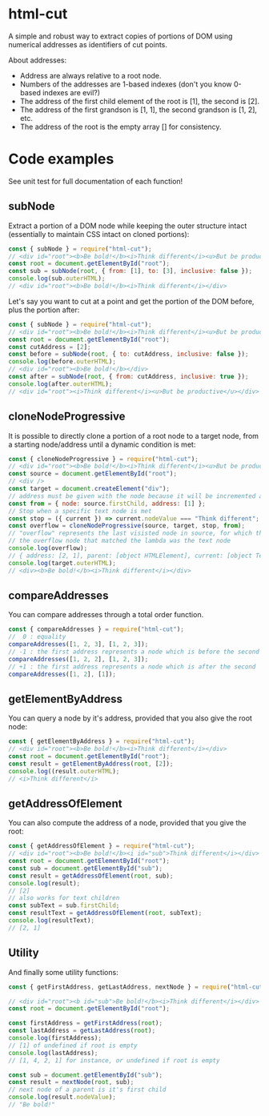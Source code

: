 # html-cut

A simple and robust way to extract copies of portions of DOM using numerical addresses as identifiers of cut points.

About addresses:

- Address are always relative to a root node.
- Numbers of the addresses are 1-based indexes (don't you know 0-based indexes are evil?)
- The address of the first child element of the root is [1], the second is [2].
- The address of the first grandson is [1, 1], the second grandson is [1, 2], etc.
- The address of the root is the empty array [] for consistency.

# Code examples

See unit test for full documentation of each function!

## subNode

Extract a portion of a DOM node while keeping the outer structure intact (essentially to maintain CSS intact on cloned portions):

```javascript
const { subNode } = require("html-cut");
// <div id="root"><b>Be bold!</b><i>Think different</i><u>But be productive</u></div>
const root = document.getElementById("root");
const sub = subNode(root, { from: [1], to: [3], inclusive: false });
console.log(sub.outerHTML);
// <div id="root"><b>Be bold!</b><i>Think different</i></div>
```

Let's say you want to cut at a point and get the portion of the DOM before, plus the portion after:

```javascript
const { subNode } = require("html-cut");
// <div id="root"><b>Be bold!</b><i>Think different</i><u>But be productive</u></div>
const root = document.getElementById("root");
const cutAddress = [2];
const before = subNode(root, { to: cutAddress, inclusive: false });
console.log(before.outerHTML);
// <div id="root"><b>Be bold!</b></div>
const after = subNode(root, { from: cutAddress, inclusive: true });
console.log(after.outerHTML);
// <div id="root"><i>Think different</i><u>But be productive</u></div>
```

## cloneNodeProgressive

It is possible to directly clone a portion of a root node to a target node, from a starting node/address until a dynamic condition is met:

```javascript
const { cloneNodeProgressive } = require("html-cut");
// <div id="root"><b>Be bold!</b><i>Think different</i><u>But be productive</u></div>
const source = document.getElementById("root");
// <div />
const target = document.createElement("div");
// address must be given with the node because it will be incremented as cloning progresses
const from = { node: source.firstChild, address: [1] };
// Stop when a specific text node is met
const stop = ({ current }) => current.nodeValue === "Think different";
const overflow = cloneNodeProgressive(source, target, stop, from);
// "overflow" represents the last visisted node in source, for which the lambda returned true
// the overflow node that matched the lambda was the text node
console.log(overflow);
// { address: [2, 1], parent: [object HTMLElement], current: [object Text] }
console.log(target.outerHTML);
// <div><b>Be bold!</b><i>Think different</i></div>
```

## compareAddresses

You can compare addresses through a total order function.

```javascript
const { compareAddresses } = require("html-cut");
//  0 : equality
compareAddresses([1, 2, 3], [1, 2, 3]);
// -1 : the first address represents a node which is before the second
compareAddresses([1, 2, 2], [1, 2, 3]);
// +1 : the first address represents a node which is after the second
compareAddresses([1, 2], [1]);
```

## getElementByAddress

You can query a node by it's address, provided that you also give the root node:

```javascript
const { getElementByAddress } = require("html-cut");
// <div id="root"><b>Be bold!</b><i>Think different</i></div>
const root = document.getElementById("root");
const result = getElementByAddress(root, [2]);
console.log((result.outerHTML);
// <i>Think different</i>
```

## getAddressOfElement

You can also compute the address of a node, provided that you give the root:

```javascript
const { getAddressOfElement } = require("html-cut");
// <div id="root"><b>Be bold!</b><i id="sub">Think different</i></div>
const root = document.getElementById("root");
const sub = document.getElementById("sub");
const result = getAddressOfElement(root, sub);
console.log(result);
// [2]
// also works for text children
const subText = sub.firstChild;
const resultText = getAddressOfElement(root, subText);
console.log(resultText);
// [2, 1]
```

## Utility

And finally some utility functions:

```javascript
const { getFirstAddress, getLastAddress, nextNode } = require("html-cut");

// <div id="root"><b id="sub">Be bold!</b><i>Think different</i></div>
const root = document.getElementById("root");

const firstAddress = getFirstAddress(root);
const lastAddress = getLastAddress(root);
console.log(firstAddress);
// [1] of undefined if root is empty
console.log(lastAddress);
// [1, 4, 2, 1] for instance, or undefined if root is empty

const sub = document.getElementById("sub");
const result = nextNode(root, sub);
// next node of a parent is it's first child
console.log(result.nodeValue);
// "Be bold!"
```

